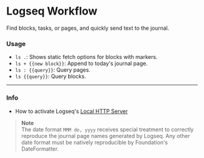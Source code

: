 # Logseq Workflow

Find blocks, tasks, or pages, and quickly send text to the journal.

### Usage

- ` ls . `: Shows static fetch options for blocks with markers.
- ` ls + {{new block}} `: Append to today's journal page.
- ` ls : {{query}} `: Query pages.
- ` ls {{query}} `: Query blocks.

---

### Info

- How to activate Logseq's [Local HTTP Server](https://docs.logseq.com/#/page/local%20http%20server)


> __Note__  
> The date format `MMM do, yyyy` receives special treatment to correctly reproduce the journal page names generated by Logseq. Any other date format must be natively reproducible by Foundation's DateFormatter.
